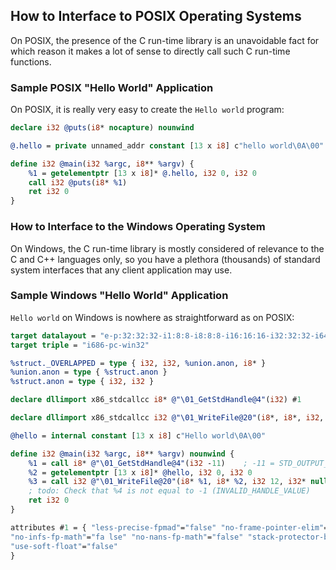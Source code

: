 ## How to Interface to POSIX Operating Systems


On POSIX, the presence of the C run-time library is an unavoidable fact for which reason it makes a lot of sense to directly call
such C run-time functions.


### Sample POSIX "Hello World" Application

On POSIX, it is really very easy to create the `Hello world` program:

```llvm
declare i32 @puts(i8* nocapture) nounwind

@.hello = private unnamed_addr constant [13 x i8] c"hello world\0A\00"

define i32 @main(i32 %argc, i8** %argv) {
	%1 = getelementptr [13 x i8]* @.hello, i32 0, i32 0
	call i32 @puts(i8* %1)
	ret i32 0
}
```

### How to Interface to the Windows Operating System


On Windows, the C run-time library is mostly considered of relevance to the C and C++ languages only, so you have a plethora
(thousands) of standard system interfaces that any client application may use.


### Sample Windows "Hello World" Application

`Hello world` on Windows is nowhere as straightforward as on POSIX:

```llvm
target datalayout = "e-p:32:32:32-i1:8:8-i8:8:8-i16:16:16-i32:32:32-i64:64:64-f32:32:32-f64:64:64-f80:128:128-v64:64:64-v128:128:128-a0:0:64-f80:32:32-n8:16:32-S32"
target triple = "i686-pc-win32"

%struct._OVERLAPPED = type { i32, i32, %union.anon, i8* }
%union.anon = type { %struct.anon }
%struct.anon = type { i32, i32 }

declare dllimport x86_stdcallcc i8* @"\01_GetStdHandle@4"(i32) #1

declare dllimport x86_stdcallcc i32 @"\01_WriteFile@20"(i8*, i8*, i32, i32*, %struct._OVERLAPPED*) #1

@hello = internal constant [13 x i8] c"Hello world\0A\00"

define i32 @main(i32 %argc, i8** %argv) nounwind {
	%1 = call i8* @"\01_GetStdHandle@4"(i32 -11)    ; -11 = STD_OUTPUT_HANDLE
	%2 = getelementptr [13 x i8]* @hello, i32 0, i32 0
	%3 = call i32 @"\01_WriteFile@20"(i8* %1, i8* %2, i32 12, i32* null, %struct._OVERLAPPED* null)
	; todo: Check that %4 is not equal to -1 (INVALID_HANDLE_VALUE)
	ret i32 0
}

attributes #1 = { "less-precise-fpmad"="false" "no-frame-pointer-elim"="true" "no-frame-pointer-elim-non-leaf"
"no-infs-fp-math"="fa lse" "no-nans-fp-math"="false" "stack-protector-buffer-size"="8" "unsafe-fp-math"="false"
"use-soft-float"="false"
}
```

